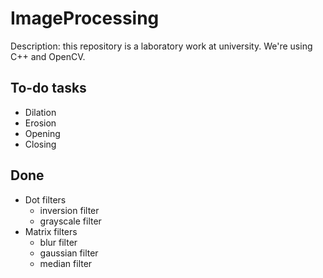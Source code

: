 # ImageProcessing
Description: this repository is a laboratory work at university. We're using C++ and OpenCV.
## To-do tasks
- Dilation
- Erosion
- Opening
- Closing
## Done
- Dot filters
  - inversion filter
  - grayscale filter
- Matrix filters
  - blur filter
  - gaussian filter
  - median filter

